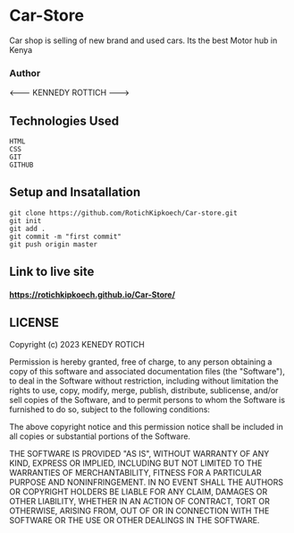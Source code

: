 # Car-Store
Car shop is selling of new brand and used cars. Its the best Motor hub in Kenya

### Author 

<--- KENNEDY ROTTICH --->

## Technologies Used
````
HTML
CSS
GIT
GITHUB
````

## Setup and Insatallation
````
git clone https://github.com/RotichKipkoech/Car-store.git
git init
git add .
git commit -m "first commit"
git push origin master
````
## Link to live site
#### https://rotichkipkoech.github.io/Car-Store/


## LICENSE
 
Copyright (c) 2023 KENEDY ROTICH

Permission is hereby granted, free of charge, to any person obtaining a copy
of this software and associated documentation files (the "Software"), to deal
in the Software without restriction, including without limitation the rights
to use, copy, modify, merge, publish, distribute, sublicense, and/or sell
copies of the Software, and to permit persons to whom the Software is
furnished to do so, subject to the following conditions:

The above copyright notice and this permission notice shall be included in all
copies or substantial portions of the Software.

THE SOFTWARE IS PROVIDED "AS IS", WITHOUT WARRANTY OF ANY KIND, EXPRESS OR
IMPLIED, INCLUDING BUT NOT LIMITED TO THE WARRANTIES OF MERCHANTABILITY,
FITNESS FOR A PARTICULAR PURPOSE AND NONINFRINGEMENT. IN NO EVENT SHALL THE
AUTHORS OR COPYRIGHT HOLDERS BE LIABLE FOR ANY CLAIM, DAMAGES OR OTHER
LIABILITY, WHETHER IN AN ACTION OF CONTRACT, TORT OR OTHERWISE, ARISING FROM,
OUT OF OR IN CONNECTION WITH THE SOFTWARE OR THE USE OR OTHER DEALINGS IN THE
SOFTWARE.